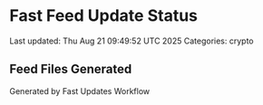 # Fast Feed Update Status
Last updated: Thu Aug 21 09:49:52 UTC 2025
Categories: crypto

## Feed Files Generated

Generated by Fast Updates Workflow
